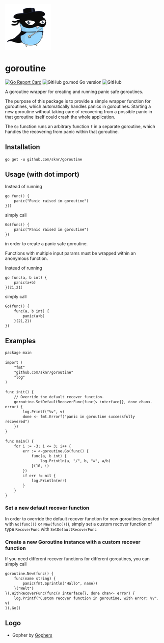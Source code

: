 <img width="150" src="zorro.svg" alt="logo">

# goroutine

[![Go Report Card](https://goreportcard.com/badge/github.com/sknr/goroutine)](https://goreportcard.com/report/github.com/sknr/goroutine)
![GitHub go.mod Go version](https://img.shields.io/github/go-mod/go-version/sknr/goroutine?style=flat)
![GitHub](https://img.shields.io/github/license/sknr/goroutine)

A goroutine wrapper for creating and running panic safe goroutines.

The purpose of this package is to provide a simple wrapper function for goroutines, which automatically handles panics
in goroutines. Starting a new goroutine without taking care of recovering from a possible panic in that goroutine itself
could crash the whole application.

The `Go` function runs an arbitrary function `f` in a separate goroutine, which handles the recovering from panic within
that goroutine.

## Installation

`go get -u github.com/sknr/goroutine`

## Usage (with dot import)

Instead of running

```
go func() {
    panic("Panic raised in goroutine")
}()
```

simply call

```
Go(func() {
    panic("Panic raised in goroutine")
})
```

in order to create a panic safe goroutine.

Functions with multiple input params must be wrapped within an anonymous function.

Instead of running

```
go func(a, b int) {
    panic(a+b)
}(21,21)
```

simply call

```
Go(func() {
    func(a, b int) {
        panic(a+b)
    }(21,21)
})
```

## Examples

```
package main

import (
    "fmt"
    "github.com/sknr/goroutine"
    "log"
)

func init() {
    // Override the default recover function.
    goroutine.SetDefaultRecoverFunc(func(v interface{}, done chan<- error) {
        log.Printf("%v", v)
        done <- fmt.Errorf("panic in goroutine successfully recovered")
    })
}

func main() {
    for i := -3; i <= 3; i++ {
        err := <-goroutine.Go(func() {
            func(a, b int) {
                log.Println(a, "/", b, "=", a/b)
            }(10, i)
        })
        if err != nil {
            log.Println(err)
        }
    }
}
```

### Set a new default recover function

In order to override the default recover function for new goroutines (created with `Go(func())` or `New(func())`),
simply set a custom recover function of type `RecoverFunc` with `SetDefaultRecoverFunc`

### Create a new Goroutine instance with a custom recover function

If you need different recover functions for different goroutines, you can simply call

```
goroutine.New(func() {
    func(name string) {
        panic(fmt.Sprintln("Hallo", name))
    }("Welt")
}).WithRecoverFunc(func(v interface{}, done chan<- error) {
    log.Printf("Custom recover function in goroutine, with error: %v", v)
}).Go()
```

## Logo
- Gopher by [Gophers](https://github.com/egonelbre/gophers)
